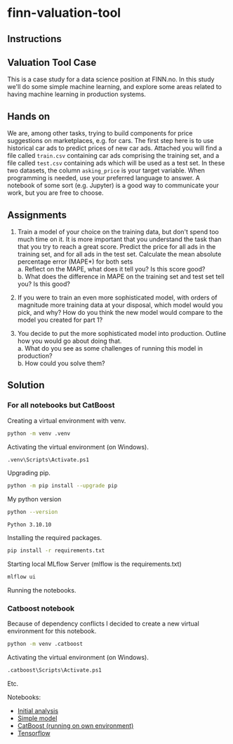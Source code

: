 # finn-valuation-tool

## Instructions

## Valuation Tool Case

This is a case study for a data science position at FINN.no. In this study we'll do some simple machine learning, and explore some areas related to having machine learning in production systems.


## Hands on

We are, among other tasks, trying to build components for price suggestions on marketplaces, e.g. for cars. The first step here is to use historical car ads to predict prices of new car ads. Attached you will find a file called `train.csv` containing car ads comprising the training set, and a file called `test.csv` containing ads which will be used as a test set. In these two datasets, the column `asking_price` is your target variable. When programming is needed, use your preferred language to answer. A notebook of some sort (e.g. Jupyter) is a good way to communicate your work, but you are free to choose.

## Assignments

1. Train a model of your choice on the training data, but don't spend too much time on it. It is more important that you understand the task than that you try to reach a great score. Predict the price for all ads in the training set, and for all ads in the test set. Calculate the mean absolute percentage error (MAPE*) for both sets  
   a. Reflect on the MAPE, what does it tell you? Is this score good?  
   b. What does the difference in MAPE on the training set and test set tell you? Is this good?  

2. If you were to train an even more sophisticated model, with orders of magnitude more training data at your disposal, which model would you pick, and why? How do you think the new model would compare to the model you created for part 1?

3. You decide to put the more sophisticated model into production. Outline how you would go about doing that.  
   a. What do you see as some challenges of running this model in production?  
   b. How could you solve them?


## Solution

### For all notebooks but CatBoost

Creating a virtual environment with venv.

```bash
python -m venv .venv
```

Activating the virtual environment (on Windows).

```bash
.venv\Scripts\Activate.ps1
```

Upgrading pip.

```bash
python -m pip install --upgrade pip
```

My python version 

```bash
python --version
``` 

```plaintext
Python 3.10.10
```

Installing the required packages.

```bash
pip install -r requirements.txt
```

Starting local MLflow Server (mlflow is the requirements.txt)

```bash
mlflow ui
```

Running the notebooks.


### Catboost notebook

Because of dependency conflicts I decided to create a new virtual environment for this notebook. 

```bash
python -m venv .catboost
```

Activating the virtual environment (on Windows).

```bash	
.catboost\Scripts\Activate.ps1
```

Etc.

Notebooks:

- [Initial analysis](./notebooks/InitialAnalysis.ipynb)
- [Simple model](./notebooks/SimpleModel.ipynb)
- [CatBoost (running on own environment)](./notebooks/CatBoost.ipynb)
- [Tensorflow](./notebooks/Tensorflow.ipynb)
